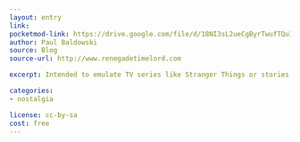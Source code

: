 ```yaml
---
layout: entry
link:
pocketmod-link: https://drive.google.com/file/d/18NI3sL2ueCgByrTwufTQu1hFRwArEZRz/view
author: Paul Baldowski
source: Blog
source-url: http://www.renegadetimelord.com

excerpt: Intended to emulate TV series like Stranger Things or stories like Tales from the Loop, it could probably handle Sarah Jane Adventures-style games where Sane Jane happens to be out of the picture for the length of the investigation.

categories:
- nostalgia

license: cc-by-sa
cost: free
---
```

